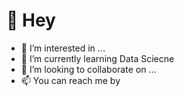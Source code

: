 # 👋 Hey
- 👀 I’m interested in ...
- 🌱 I’m currently learning Data Sciecne
- 💞️ I’m looking to collaborate on ...
- 📫 You can reach me by 

<!---
KirillF21/KirillF21 is a ✨ special ✨ repository because its `README.md` (this file) appears on your GitHub profile.
You can click the Preview link to take a look at your changes.
--->

